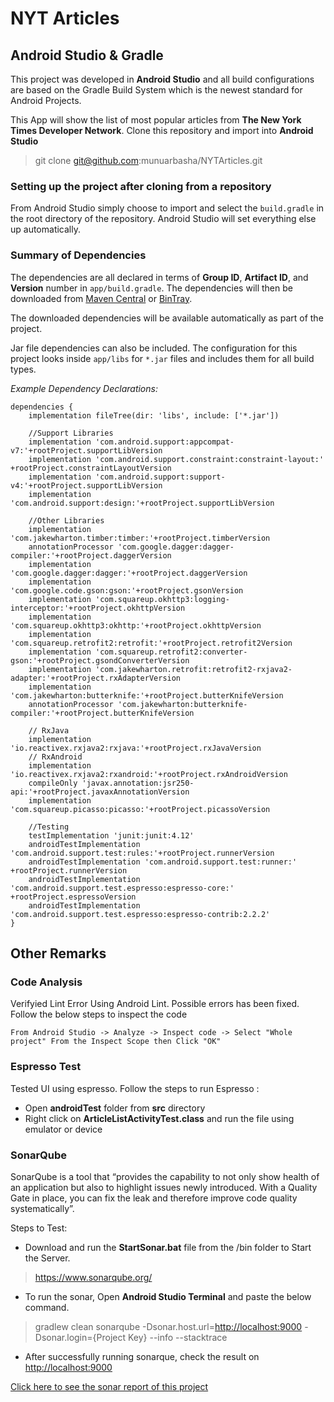 # NYT Articles

## Android Studio & Gradle

This project was developed in **Android Studio** and all build configurations are based on the Gradle Build System which is the newest standard for Android Projects.

This App will show the list of most popular articles from **The New York Times Developer Network**.  Clone this repository and import into **Android Studio**

> git clone git@github.com:munuarbasha/NYTArticles.git

### Setting up the project after cloning from a repository

From Android Studio simply choose to import and select the `build.gradle` in the
root directory of the repository. Android Studio will set everything else up
automatically.

### Summary of Dependencies

The dependencies are all declared in terms of **Group ID**, **Artifact ID**, and
**Version** number in `app/build.gradle`. The dependencies will then be downloaded
from [Maven Central](http://search.maven.org/) or [BinTray](https://bintray.com/).

The downloaded dependencies will be available automatically as part of the project.

Jar file dependencies can also be included. The configuration for this project
looks inside `app/libs` for `*.jar` files and includes them for all build types.


*Example Dependency Declarations:*
```
dependencies {  
    implementation fileTree(dir: 'libs', include: ['*.jar'])  
  
    //Support Libraries  
    implementation 'com.android.support:appcompat-v7:'+rootProject.supportLibVersion  
    implementation 'com.android.support.constraint:constraint-layout:' +rootProject.constraintLayoutVersion  
    implementation 'com.android.support:support-v4:'+rootProject.supportLibVersion  
    implementation 'com.android.support:design:'+rootProject.supportLibVersion  
  
    //Other Libraries  
	implementation 'com.jakewharton.timber:timber:'+rootProject.timberVersion  
    annotationProcessor 'com.google.dagger:dagger-compiler:'+rootProject.daggerVersion  
    implementation 'com.google.dagger:dagger:'+rootProject.daggerVersion  
    implementation 'com.google.code.gson:gson:'+rootProject.gsonVersion  
    implementation 'com.squareup.okhttp3:logging-interceptor:'+rootProject.okhttpVersion  
    implementation 'com.squareup.okhttp3:okhttp:'+rootProject.okhttpVersion  
    implementation 'com.squareup.retrofit2:retrofit:'+rootProject.retrofit2Version  
    implementation 'com.squareup.retrofit2:converter-gson:'+rootProject.gsondConverterVersion  
    implementation 'com.jakewharton.retrofit:retrofit2-rxjava2-adapter:'+rootProject.rxAdapterVersion  
    implementation 'com.jakewharton:butterknife:'+rootProject.butterKnifeVersion  
    annotationProcessor 'com.jakewharton:butterknife-compiler:'+rootProject.butterKnifeVersion  
  
    // RxJava  
    implementation 'io.reactivex.rxjava2:rxjava:'+rootProject.rxJavaVersion  
    // RxAndroid  
    implementation 'io.reactivex.rxjava2:rxandroid:'+rootProject.rxAndroidVersion  
    compileOnly 'javax.annotation:jsr250-api:'+rootProject.javaxAnnotationVersion  
    implementation 'com.squareup.picasso:picasso:'+rootProject.picassoVersion  
  
    //Testing  
    testImplementation 'junit:junit:4.12'  
    androidTestImplementation 'com.android.support.test:rules:'+rootProject.runnerVersion  
    androidTestImplementation 'com.android.support.test:runner:' +rootProject.runnerVersion  
    androidTestImplementation 'com.android.support.test.espresso:espresso-core:' +rootProject.espressoVersion  
    androidTestImplementation 'com.android.support.test.espresso:espresso-contrib:2.2.2'
}
```



## Other Remarks

### Code Analysis

Verifyied Lint Error Using Android Lint. Possible errors has been fixed. Follow the below steps to inspect the code

`From Android Studio -> Analyze -> Inspect code -> Select "Whole project" From the Inspect Scope then Click "OK"`

### Espresso Test

Tested UI using espresso. Follow the steps to run Espresso : 

- Open **androidTest** folder from **src** directory
- Right click on **ArticleListActivityTest.class** and run the file using emulator or device 

### SonarQube

SonarQube is a tool that “provides the capability to not only show health of an application but also to highlight issues newly introduced. With a Quality Gate in place, you can fix the leak and therefore improve code quality systematically”.

Steps to Test:
- Download and run the **StartSonar.bat** file from the /bin folder to Start the Server.
> https://www.sonarqube.org/

- To run the sonar, Open **Android Studio Terminal** and paste the below command.
> gradlew clean sonarqube -Dsonar.host.url=[http://localhost:9000](http://localhost:9000) -Dsonar.login={Project Key} --info --stacktrace

- After successfully running sonarque, check the result on [http://localhost:9000](http://localhost:9000)

[Click here to see the sonar report of this project](https://drive.google.com/open?id=1aWqqHqkCfFUqGbKuA_m5Mrt34p36On0E)
